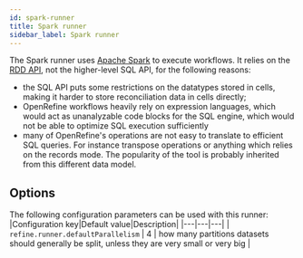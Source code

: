 ```yaml
---
id: spark-runner
title: Spark runner
sidebar_label: Spark runner
---
```



The Spark runner uses [Apache Spark](https://spark.apache.org/) to execute workflows. It relies on the [RDD API](https://spark.apache.org/docs/latest/rdd-programming-guide.html), not the higher-level SQL API, for the following reasons:
- the SQL API puts some restrictions on the datatypes stored in cells, making it harder to store reconciliation data in cells directly;
- OpenRefine workflows heavily rely on expression languages, which would act as unanalyzable code blocks for the SQL engine, which would not be able to optimize SQL execution sufficiently
- many of OpenRefine's operations are not easy to translate to efficient SQL queries. For instance transpose operations or anything which relies on the records mode. The popularity of the tool is probably inherited from this different data model.

## Options

The following configuration parameters can be used with this runner:
|Configuration key|Default value|Description|
|---|---|---|
| `refine.runner.defaultParallelism` | 4 | how many partitions datasets should generally be split, unless they are very small or very big |

